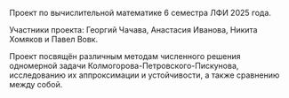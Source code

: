 Проект по вычислительной математике 6 семестра ЛФИ 2025 года.

Участники проекта: Георгий Чачава, Анастасия Иванова, Никита Хомяков и Павел Вовк.

Проект посвящён различным методам численного решения одномерной задачи Колмогорова-Петровского-Пискунова, исследованию их аппроксимации и устойчивости, а также сравнению между собой. 